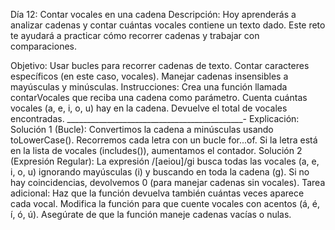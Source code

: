 Día 12: Contar vocales en una cadena
Descripción:
Hoy aprenderás a analizar cadenas y contar cuántas vocales contiene un texto dado. Este reto te ayudará a practicar cómo recorrer cadenas y trabajar con comparaciones.

Objetivo:
Usar bucles para recorrer cadenas de texto.
Contar caracteres específicos (en este caso, vocales).
Manejar cadenas insensibles a mayúsculas y minúsculas.
Instrucciones:
Crea una función llamada contarVocales que reciba una cadena como parámetro.
Cuenta cuántas vocales (a, e, i, o, u) hay en la cadena.
Devuelve el total de vocales encontradas.
____________________________________________-
Explicación:
Solución 1 (Bucle):
Convertimos la cadena a minúsculas usando toLowerCase().
Recorremos cada letra con un bucle for...of.
Si la letra está en la lista de vocales (includes()), aumentamos el contador.
Solución 2 (Expresión Regular):
La expresión /[aeiou]/gi busca todas las vocales (a, e, i, o, u) ignorando mayúsculas (i) y buscando en toda la cadena (g).
Si no hay coincidencias, devolvemos 0 (para manejar cadenas sin vocales).
Tarea adicional:
Haz que la función devuelva también cuántas veces aparece cada vocal.
Modifica la función para que cuente vocales con acentos (á, é, í, ó, ú).
Asegúrate de que la función maneje cadenas vacías o nulas.
